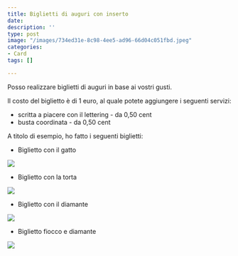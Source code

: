 ```yaml
---
title: Biglietti di auguri con inserto
date: 
description: ''
type: post
image: "/images/734ed31e-8c98-4ee5-ad96-66d04c051fbd.jpeg"
categories:
- Card
tags: []

---
```

Posso realizzare biglietti di auguri in base ai vostri gusti.

Il costo del biglietto è di 1 euro, al quale potete aggiungere i seguenti servizi:

* scritta a piacere con il lettering - da 0,50 cent
* busta coordinata - da 0,50 cent

A titolo di esempio, ho fatto i seguenti biglietti:

* Biglietto con il gatto

![](/images/734ed31e-8c98-4ee5-ad96-66d04c051fbd.jpeg)

* Biglietto con la torta

![](/images/bc1e1dda-7203-4047-ac36-3bebe8ab84e8.jpeg)

* Biglietto con il diamante

![](/images/44be2687-839a-4ba9-9ec8-353dcdadf4e6.jpeg)

* Biglietto fiocco e diamante

![](/images/98a28ed1-7fe0-430e-a21f-a00b03d413f0.jpeg)